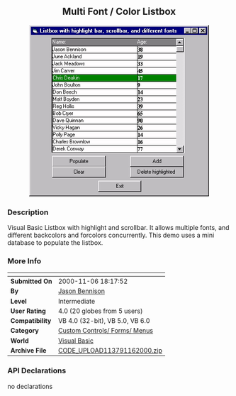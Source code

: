 ﻿<div align="center">

## Multi Font / Color Listbox

<img src="PIC20001171835401787.jpg">
</div>

### Description

Visual Basic Listbox with highlight and scrollbar. It allows multiple fonts, and different backcolors and forcolors concurrently. This demo uses a mini database to populate the listbox.
 
### More Info
 


<span>             |<span>
---                |---
**Submitted On**   |2000-11-06 18:17:52
**By**             |[Jason Bennison](https://github.com/Planet-Source-Code/PSCIndex/blob/master/ByAuthor/jason-bennison.md)
**Level**          |Intermediate
**User Rating**    |4.0 (20 globes from 5 users)
**Compatibility**  |VB 4\.0 \(32\-bit\), VB 5\.0, VB 6\.0
**Category**       |[Custom Controls/ Forms/  Menus](https://github.com/Planet-Source-Code/PSCIndex/blob/master/ByCategory/custom-controls-forms-menus__1-4.md)
**World**          |[Visual Basic](https://github.com/Planet-Source-Code/PSCIndex/blob/master/ByWorld/visual-basic.md)
**Archive File**   |[CODE\_UPLOAD113791162000\.zip](https://github.com/Planet-Source-Code/jason-bennison-multi-font-color-listbox__1-12579/archive/master.zip)

### API Declarations

no declarations





